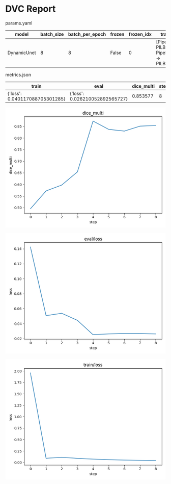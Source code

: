 # DVC Report

params.yaml

| model       |   batch_size |   batch_per_epoch | frozen   |   frozen_idx | transforms                                                      |
|-------------|--------------|-------------------|----------|--------------|-----------------------------------------------------------------|
| DynamicUnet |            8 |                 8 | False    |            0 | [Pipeline: PILBase.create, Pipeline: partial -> PILBase.create] |

metrics.json

| train                          | eval                           |   dice_multi |   step |
|--------------------------------|--------------------------------|--------------|--------|
| {'loss': 0.040117088705301285} | {'loss': 0.026210052892565727} |     0.853577 |      8 |

![static/dice_multi](static/dice_multi.png)

![static/eval/loss](static/eval/loss.png)

![static/train/loss](static/train/loss.png)
